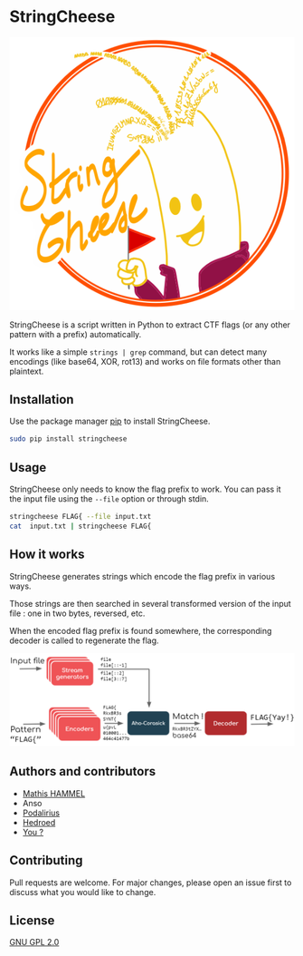 # StringCheese

![StringCheese logo](https://raw.githubusercontent.com/MathisHammel/stringcheese/main/logo.png)

StringCheese is a script written in Python to extract CTF flags (or any other pattern with a prefix) automatically.

It works like a simple `strings | grep` command, but can detect many encodings (like base64, XOR, rot13) and works on file formats other than plaintext.

## Installation

Use the package manager [pip](https://pip.pypa.io/en/stable/) to install StringCheese.

```bash
sudo pip install stringcheese
```

## Usage

StringCheese only needs to know the flag prefix to work. You can pass it the input file using the `--file` option or through stdin.

```bash
stringcheese FLAG{ --file input.txt
cat  input.txt | stringcheese FLAG{
```

## How it works

StringCheese generates strings which encode the flag prefix in various ways.

Those strings are then searched in several transformed version of the input file : one in two bytes, reversed, etc.

When the encoded flag prefix is found somewhere, the corresponding decoder is called to regenerate the flag.

![how it works](https://raw.githubusercontent.com/MathisHammel/stringcheese/main/howitworks.png)

## Authors and contributors
- [Mathis HAMMEL](https://twitter.com/MathisHammel)
- Anso
- [Podalirius](https://twitter.com/podalirius_)
- [Hedroed](https://twitter.com/hedroed)
- [You ?](https://github.com/MathisHammel/stringcheese/pulls)

## Contributing
Pull requests are welcome. For major changes, please open an issue first to discuss what you would like to change.

## License
[GNU GPL 2.0](https://choosealicense.com/licenses/gpl-2.0/)
